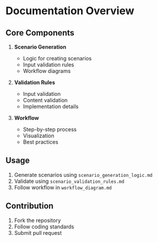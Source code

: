 # Documentation Overview

## Core Components

1. **Scenario Generation**
   - Logic for creating scenarios
   - Input validation rules
   - Workflow diagrams

2. **Validation Rules**
   - Input validation
   - Content validation
   - Implementation details

3. **Workflow**
   - Step-by-step process
   - Visualization
   - Best practices

## Usage

1. Generate scenarios using `scenario_generation_logic.md`
2. Validate using `scenario_validation_rules.md`
3. Follow workflow in `workflow_diagram.md`

## Contribution

1. Fork the repository
2. Follow coding standards
3. Submit pull request